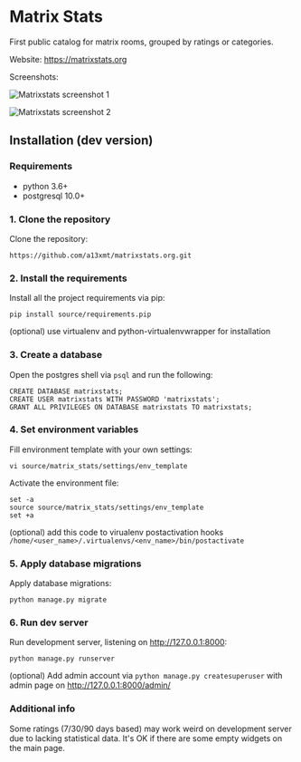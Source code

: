 # Matrix Stats
First public catalog for matrix rooms, grouped by ratings or categories.

Website: https://matrixstats.org

Screenshots:

![Matrixstats screenshot 1](https://s3.amazonaws.com/matrixstats/matrixstats-1.png)

![Matrixstats screenshot 2](https://s3.amazonaws.com/matrixstats/matrixstats-2.png)

## Installation (dev version)

### Requirements

* python 3.6+
* postgresql 10.0+

### 1. Clone the repository

Clone the repository:

```https://github.com/a13xmt/matrixstats.org.git```

### 2. Install the requirements

Install all the project requirements via pip:

```pip install source/requirements.pip```

(optional) use virtualenv and python-virtualenvwrapper for installation

### 3. Create a database

Open the postgres shell via ```psql``` and run the following:

```
CREATE DATABASE matrixstats;
CREATE USER matrixstats WITH PASSWORD 'matrixstats';
GRANT ALL PRIVILEGES ON DATABASE matrixstats TO matrixstats;
```

### 4. Set environment variables

Fill environment template with your own settings:

```vi source/matrix_stats/settings/env_template```

Activate the environment file:
```
set -a
source source/matrix_stats/settings/env_template
set +a
```

(optional) add this code to virualenv postactivation hooks ```/home/<user_name>/.virtualenvs/<env_name>/bin/postactivate```

### 5. Apply database migrations

Apply database migrations:

```cd source
python manage.py migrate
```

### 6. Run dev server

Run development server, listening on http://127.0.0.1:8000:

```python manage.py runserver```

(optional) Add admin account via ```python manage.py createsuperuser``` with admin page on http://127.0.0.1:8000/admin/


### Additional info

Some ratings (7/30/90 days based) may work weird on development server due to lacking statistical data. It's OK if there are some empty widgets on the main page.
